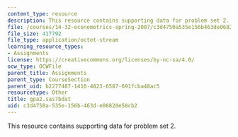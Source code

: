 ```yaml
---
content_type: resource
description: This resource contains supporting data for problem set 2.
file: /courses/14-32-econometrics-spring-2007/c3d4750a535e156b463de06820e58cb2_gpa2.sas7bdat
file_size: 417792
file_type: application/octet-stream
learning_resource_types:
- Assignments
license: https://creativecommons.org/licenses/by-nc-sa/4.0/
ocw_type: OCWFile
parent_title: Assignments
parent_type: CourseSection
parent_uid: b2277487-1410-4823-6587-691fcba48ac5
resourcetype: Other
title: gpa2.sas7bdat
uid: c3d4750a-535e-156b-463d-e06820e58cb2
---
```

This resource contains supporting data for problem set 2.